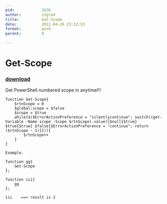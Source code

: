 ```yaml
---
pid:            2636
author:         ingted
title:          Get-Scope
date:           2011-04-26 23:12:53
format:         posh
parent:         0

---
```


# Get-Scope

### [download](//scripts/2636.ps1)

Get PowerShell numbered scope in anytime!!!

```posh
function Get-Scope{
    $rtnScope = 0
    $global:scope = $false
    $scope = $true
    while($($ErrorActionPreference = "silentlycontinue"; switch((get-Variable -Name scope -Scope $rtnScope).value){$null{$true} $true{$true} $false{$ErrorActionPreference = "continue"; return ($rtnScope - 1)}})){
        $rtnScope++
    }
}

Example.

function gg{
    Get-Scope
}; 

function iii{
    gg
}; 

iii    ==> result is 2
```
